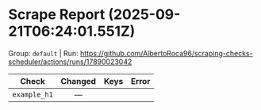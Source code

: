 # Scrape Report (2025-09-21T06:24:01.551Z)

Group: `default`  |  Run: https://github.com/AlbertoRoca96/scraping-checks-scheduler/actions/runs/17890023042

| Check | Changed | Keys | Error |
|---|:---:|:--|:--|
| `example_h1` | — |  |  |
